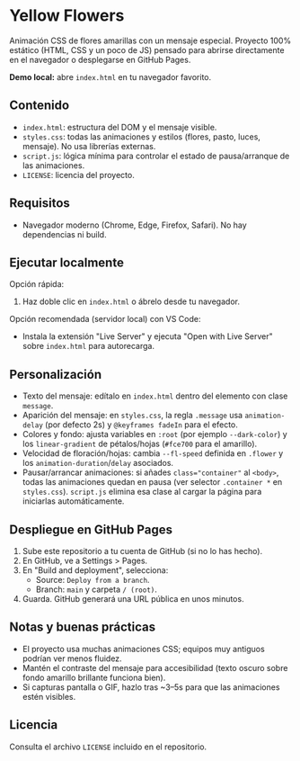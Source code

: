 # Yellow Flowers

Animación CSS de flores amarillas con un mensaje especial. Proyecto 100% estático (HTML, CSS y un poco de JS) pensado para abrirse directamente en el navegador o desplegarse en GitHub Pages.

**Demo local:** abre `index.html` en tu navegador favorito.

## Contenido

- `index.html`: estructura del DOM y el mensaje visible.
- `styles.css`: todas las animaciones y estilos (flores, pasto, luces, mensaje). No usa librerías externas.
- `script.js`: lógica mínima para controlar el estado de pausa/arranque de las animaciones.
- `LICENSE`: licencia del proyecto.

## Requisitos

- Navegador moderno (Chrome, Edge, Firefox, Safari). No hay dependencias ni build.

## Ejecutar localmente

Opción rápida:

1. Haz doble clic en `index.html` o ábrelo desde tu navegador.

Opción recomendada (servidor local) con VS Code:

- Instala la extensión "Live Server" y ejecuta "Open with Live Server" sobre `index.html` para autorecarga.

## Personalización

- Texto del mensaje: edítalo en `index.html` dentro del elemento con clase `message`.
- Aparición del mensaje: en `styles.css`, la regla `.message` usa `animation-delay` (por defecto 2s) y `@keyframes fadeIn` para el efecto.
- Colores y fondo: ajusta variables en `:root` (por ejemplo `--dark-color`) y los `linear-gradient` de pétalos/hojas (`#fce700` para el amarillo).
- Velocidad de floración/hojas: cambia `--fl-speed` definida en `.flower` y los `animation-duration`/`delay` asociados.
- Pausar/arrancar animaciones: si añades `class="container"` al `<body>`, todas las animaciones quedan en pausa (ver selector `.container *` en `styles.css`). `script.js` elimina esa clase al cargar la página para iniciarlas automáticamente.

## Despliegue en GitHub Pages

1. Sube este repositorio a tu cuenta de GitHub (si no lo has hecho).
2. En GitHub, ve a Settings > Pages.
3. En "Build and deployment", selecciona:
   - Source: `Deploy from a branch`.
   - Branch: `main` y carpeta `/ (root)`.
4. Guarda. GitHub generará una URL pública en unos minutos.

## Notas y buenas prácticas

- El proyecto usa muchas animaciones CSS; equipos muy antiguos podrían ver menos fluidez.
- Mantén el contraste del mensaje para accesibilidad (texto oscuro sobre fondo amarillo brillante funciona bien).
- Si capturas pantalla o GIF, hazlo tras ~3–5s para que las animaciones estén visibles.

## Licencia

Consulta el archivo `LICENSE` incluido en el repositorio.
